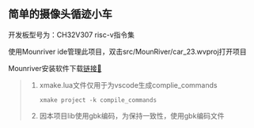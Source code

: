 ## 简单的摄像头循迹小车

开发板型号为：CH32V307 risc-v指令集

使用Mounriver ide管理此项目，双击src/MounRiver/car_23.wvproj打开项目

Mounriver安装软件下载[链接🔗](http://mounriver.com/)

> 1. xmake.lua文件仅用于为vscode生成complie_commands 
>
>    `xmake project -k compile_commands`
>
> 2. 因本项目lib使用gbk编码，为保持一致性，使用gbk编码文件